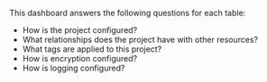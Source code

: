 This dashboard answers the following questions for each table:

- How is the project configured?
- What relationships does the project have with other resources?
- What tags are applied to this project?
- How is encryption configured?
- How is logging configured?
